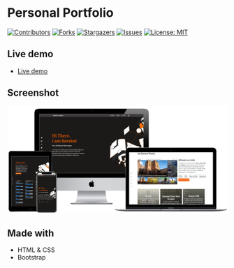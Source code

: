 # Personal Portfolio 

[![Contributors][contributors-shield]][contributors-url]
[![Forks][forks-shield]][forks-url]
[![Stargazers][stars-shield]][stars-url]
[![Issues][issues-shield]][issues-url]
[![License: MIT][license-shield]][license-url]


## Live demo
- [Live demo](http://bereketababu.me/)
## Screenshot

![screenshot](assets/images/BereketBeshane-Portfolio.png)

## Made with
- HTML & CSS
- Bootstrap


[contributors-shield]: https://img.shields.io/github/contributors/Berabjesus/Portfolio
[contributors-url]: https://github.com/Berabjesus/Portfolio/contributors
[forks-shield]: https://img.shields.io/github/forks/Berabjesus/Portfolio
[forks-url]:https://github.com/Berabjesus/Portfolio/network/members
[stars-shield]: https://img.shields.io/github/stars/Berabjesus/Portfolio
[stars-url]: https://github.com/Berabjesus/Portfolio/stargazers
[issues-shield]: https://img.shields.io/github/issues/Berabjesus/Portfolio
[issues-url]: https://github.com/Berabjesus/Portfolio/issues
[license-shield]: https://img.shields.io/badge/License-MIT-yellow.svg
[license-url]: https://github.com/Berabjesus/Portfolio/development/LICENSE